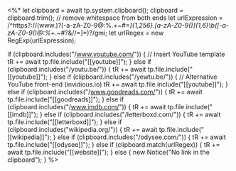 <%* 
let clipboard = await tp.system.clipboard();
clipboard = clipboard.trim(); // remove whitespace from both ends
let urlExpression = /^https?:\/\/(www\.)?[-a-zA-Z0-9@:%._\+~#=]{1,256}\.[a-zA-Z0-9()]{1,6}\b([-a-zA-Z0-9()@:%_\+.~#?&//=]*)?/gmi;
let urlRegex = new RegExp(urlExpression);

if (clipboard.includes("/www.youtube.com/")) {
  // Insert YouTube template
  tR += await tp.file.include("[[youtube]]");
} else if (clipboard.includes("/youtu.be/")) {
  tR += await tp.file.include("[[youtube]]");
} else if (clipboard.includes("/yewtu.be/")) {
  // Alternative YouTube front-end (invidious.io)
  tR += await tp.file.include("[[youtube]]");
} else if (clipboard.includes("/www.goodreads.com/")) {
  tR += await tp.file.include("[[goodreads]]");
} else if (clipboard.includes("/www.imdb.com/")) {
  tR += await tp.file.include("[[imdb]]");
} else if (clipboard.includes("/letterboxd.com/")) {
  tR += await tp.file.include("[[letterboxd]]");
} else if (clipboard.includes("wikipedia.org/")) {
  tR += await tp.file.include("[[wikipedia]]");
} else if (clipboard.includes("/odysee.com/")) {
  tR += await tp.file.include("[[odysee]]");
} else if (clipboard.match(urlRegex)) {
  tR += await tp.file.include("[[website]]");
} else {
  new Notice("No link in the clipboard");
}
%>
